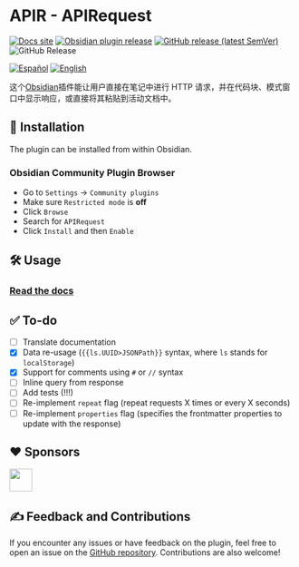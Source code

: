 # APIR - APIRequest

[![Docs site](https://img.shields.io/badge/docs-GitHub_Pages-blue?style=flat-square)](https://rooyca.github.io/obsidian-api-request/)
[![Obsidian plugin release](https://img.shields.io/badge/Obsidian%20plugin%20release-purple?logo=obsidian&style=flat-square)](https://obsidian.md/plugins?id=api-request)
[![GitHub release (latest SemVer)](https://img.shields.io/github/v/release/rooyca/obsidian-api-request?logo=github&color=ee8449&style=flat-square)](https://github.com/rooyca/obsidian-api-request/releases/latest)
<img alt="GitHub Release" src="https://img.shields.io/github/downloads/rooyca/obsidian-api-request/total?logo=github&&color=ee8449&style=flat-square">

[![Español](https://img.shields.io/badge/Español-8A2BE2)](README.es.md)
[![English](https://img.shields.io/badge/English-8A2BE2)](README.md)


这个[Obsidian](https://obsidian.md/)插件能让用户直接在笔记中进行 HTTP 请求，并在代码块、模式窗口中显示响应，或直接将其粘贴到活动文档中。


## 🚀 Installation

The plugin can be installed from within Obsidian.

### Obsidian Community Plugin Browser

- Go to `Settings` -> `Community plugins`
- Make sure `Restricted mode` is **off**
- Click `Browse`
- Search for `APIRequest`
- Click `Install` and then `Enable`

## 🛠️ Usage

### [Read the docs](https://rooyca.github.io/obsidian-api-request/)

## ✅ To-do

- [ ] Translate documentation
- [x] Data re-usage (`{{ls.UUID>JSONPath}}` syntax, where `ls` stands for `localStorage`)
- [x] Support for comments using `#` or `//` syntax 
- [ ] Inline query from response
- [ ] Add tests (!!!)
- [ ] Re-implement `repeat` flag (repeat requests X times or every X seconds)
- [ ] Re-implement `properties` flag (specifies the frontmatter properties to update with the response)

## ❤️ Sponsors

<a href="https://github.com/tlwt"><img src="https://github.com/tlwt.png" width="40px" /></a>

## ✍️ Feedback and Contributions

If you encounter any issues or have feedback on the plugin, feel free to open an issue on the [GitHub repository](https://github.com/Rooyca/obsidian-api-request). Contributions are also welcome!